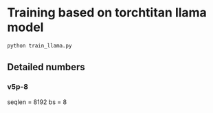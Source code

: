 Training based on torchtitan llama model
====================================

```bash
python train_llama.py
```



## Detailed numbers

### v5p-8

seqlen = 8192
bs = 8
